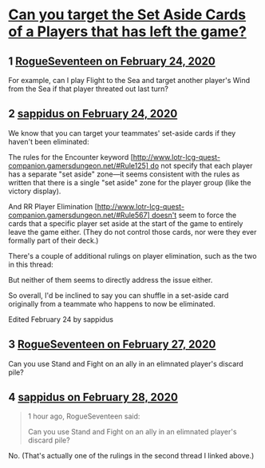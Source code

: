 # [Can you target the Set Aside Cards of a Players that has left the game?](https://community.fantasyflightgames.com/topic/306214-can-you-target-the-set-aside-cards-of-a-players-that-has-left-the-game/)

## 1 [RogueSeventeen on February 24, 2020](https://community.fantasyflightgames.com/topic/306214-can-you-target-the-set-aside-cards-of-a-players-that-has-left-the-game/?do=findComment&comment=3901246)

For example, can I play Flight to the Sea and target another player's Wind from the Sea if that player threated out last turn?

## 2 [sappidus on February 24, 2020](https://community.fantasyflightgames.com/topic/306214-can-you-target-the-set-aside-cards-of-a-players-that-has-left-the-game/?do=findComment&comment=3901274)

We know that you can target your teammates' set-aside cards if they haven't been eliminated:

The rules for the Encounter keyword [http://www.lotr-lcg-quest-companion.gamersdungeon.net/#Rule125] do not specify that each player has a separate "set aside" zone—it seems consistent with the rules as written that there is a single "set aside" zone for the player group (like the victory display).

And RR Player Elimination [http://www.lotr-lcg-quest-companion.gamersdungeon.net/#Rule567] doesn't seem to force the cards that a specific player set aside at the start of the game to entirely leave the game either. (They do not control those cards, nor were they ever formally part of their deck.)

There's a couple of additional rulings on player elimination, such as the two in this thread:

But neither of them seems to directly address the issue either.

So overall, I'd be inclined to say you can shuffle in a set-aside card originally from a teammate who happens to now be eliminated.

Edited February 24 by sappidus

## 3 [RogueSeventeen on February 27, 2020](https://community.fantasyflightgames.com/topic/306214-can-you-target-the-set-aside-cards-of-a-players-that-has-left-the-game/?do=findComment&comment=3903710)

Can you use Stand and Fight on an ally in an elimnated player's discard pile?

## 4 [sappidus on February 28, 2020](https://community.fantasyflightgames.com/topic/306214-can-you-target-the-set-aside-cards-of-a-players-that-has-left-the-game/?do=findComment&comment=3903762)

> 1 hour ago, RogueSeventeen said:
> 
> Can you use Stand and Fight on an ally in an elimnated player's discard pile?

No. (That's actually one of the rulings in the second thread I linked above.)

 

 

